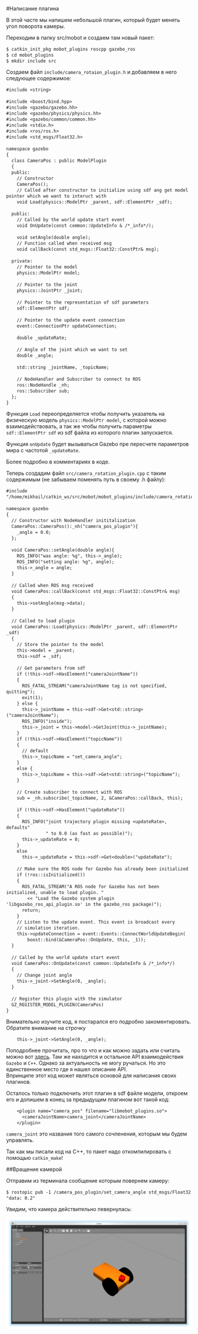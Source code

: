 #Написание плагина

В этой часте мы напишем небольшой плагин, который будет менять угол поворота камеры.

Переходим в папку src/mobot и создаем там новый пакет:
~~~~
$ catkin_init_pkg mobot_plugins roscpp gazebo_ros
$ cd mobot_plugins
$ mkdir include src
~~~~
Создаем файл `include/camera_rotaion_plugin.h` и добавляем в него следующее содержимое:
~~~~
#include <string>

#include <boost/bind.hpp>
#include <gazebo/gazebo.hh>
#include <gazebo/physics/physics.hh>
#include <gazebo/common/common.hh>
#include <stdio.h>
#include <ros/ros.h>
#include <std_msgs/Float32.h>

namespace gazebo
{
  class CameraPos : public ModelPlugin
  {
  public:
    // Constructor
    CameraPos();
    // Called after constructor to initialize using sdf ang get model pointer which we want to interuct with
    void Load(physics::ModelPtr _parent, sdf::ElementPtr _sdf);

  public:   
    // Called by the world update start event
    void OnUpdate(const common::UpdateInfo & /*_info*/);

    void setAngle(double angle);  
    // Function called when received msg
    void callBack(const std_msgs::Float32::ConstPtr& msg);

  private:
    // Pointer to the model
    physics::ModelPtr model;

    // Pointer to the joint 
    physics::JointPtr _joint;

    // Pointer to the representation of sdf parameters
    sdf::ElementPtr sdf;

    // Pointer to the update event connection
    event::ConnectionPtr updateConnection;

    double _updateRate;	
    
    // Angle of the joint which we want to set
    double _angle;

    std::string _jointName, _topicName;
   
    // NodeHandler and Subscriber to connect to ROS
    ros::NodeHandle _nh;
    ros::Subscriber sub;
  };
}
~~~~
Функция `Load` переопределяется чтобы получить указатель на физическую модель `physics::ModelPtr model`, с которой можно взаимодействовать, а так же чтобы получить параметры `sdf::ElementPtr sdf` из sdf файла из которого плагин запускается.

Функция `onUpdate` будет вызываться Gazebo пре пересчете параметров мира с частотой `_updateRate`.

Более подробно в комментариях в коде.

Теперь создадим файл `src/camera_rotation_plugin.cpp` с таким содержимым (не забываем поменять путь в своему .h файлу):
~~~~
#include "/home/mikhail/catkin_ws/src/mobot/mobot_plugins/include/camera_rotation_plugin.h"

namespace gazebo
{
  // Constructor with NodeHandler inititalization 
  CameraPos::CameraPos():_nh("camera_pos_plugin"){
  	_angle = 0.0;
  };

  void CameraPos::setAngle(double angle){
    ROS_INFO("was angle: %g", this->_angle);
    ROS_INFO("setting angle: %g", angle);
    this->_angle = angle;
  }

  // Called when ROS msg received
  void CameraPos::callBack(const std_msgs::Float32::ConstPtr& msg)
  {    
    this->setAngle(msg->data);
  }

  // Called to load plugin
  void CameraPos::Load(physics::ModelPtr _parent, sdf::ElementPtr _sdf)
  {
    // Store the pointer to the model
    this->model = _parent;
    this->sdf = _sdf;

    // Get parameters from sdf
    if (!this->sdf->HasElement("cameraJointName"))
    {
      ROS_FATAL_STREAM("cameraJointName tag is not specified, quitting");
      exit(1);
    } else {
      this->_jointName = this->sdf->Get<std::string>("cameraJointName");
      ROS_INFO("inside");
      this->_joint = this->model->GetJoint(this->_jointName);
    }
    if (!this->sdf->HasElement("topicName"))
    {
      // default
      this->_topicName = "set_camera_angle";
    }
    else {
      this->_topicName = this->sdf->Get<std::string>("topicName");
    }

    // Create subscriber to connect with ROS
    sub = _nh.subscribe(_topicName, 2, &CameraPos::callBack, this);
    
    if (!this->sdf->HasElement("updateRate"))
    {
      ROS_INFO("joint trajectory plugin missing <updateRate>, defaults"
               " to 0.0 (as fast as possible)");
      this->_updateRate = 0;
    }
    else
      this->_updateRate = this->sdf->Get<double>("updateRate");

    // Make sure the ROS node for Gazebo has already been initialized
    if (!ros::isInitialized())
    {
      ROS_FATAL_STREAM("A ROS node for Gazebo has not been initialized, unable to load plugin. "
        << "Load the Gazebo system plugin 'libgazebo_ros_api_plugin.so' in the gazebo_ros package)");
      return;
    }
    // Listen to the update event. This event is broadcast every
    // simulation iteration.
    this->updateConnection = event::Events::ConnectWorldUpdateBegin(
        boost::bind(&CameraPos::OnUpdate, this, _1));
  }

  // Called by the world update start event
  void CameraPos::OnUpdate(const common::UpdateInfo & /*_info*/)
  {
    // Change joint angle
    this->_joint->SetAngle(0, _angle);
  }

  // Register this plugin with the simulator
  GZ_REGISTER_MODEL_PLUGIN(CameraPos)
}
~~~~
Внимательно изучите код, я постарался его подробно закоментировать.
Обратите внимание на строчку
~~~~
	this->_joint->SetAngle(0, _angle);
~~~~
Поподробнее прочитать, про то что и как можно задать или считать можно вот [здесь](https://osrf-distributions.s3.amazonaws.com/gazebo/api/dev/classgazebo_1_1physics_1_1Joint.html).
Там же находится и остальное API взаимодействия `Gazebo` и `C++`. Однако за актуальность не могу ручаться. Но это единственное место где я нашел описание API.  
Впринципе этот код может являться основой для написания своих плагинов.

Осталось только подключить этот плагин в sdf файле модели, откроем его и допишем в конец за предыдущим плагином вот такой код:
~~~~
    <plugin name="camera_pos" filename="libmobot_plugins.so">
      <cameraJointName>camera_joint</cameraJointName>
    </plugin>
~~~~
`camera_joint` это названия того самого сочленения, которым мы будем управлять.

Так как мы писали код на C++, то пакет надо откомпилировать с помощью `catkin_make`!

##Вращение камерой

Отправим из терминала сообщение которым повернем камеру:
~~~~
$ rostopic pub -1 /camera_pos_plugin/set_camera_angle std_msgs/Float32 "data: 0.2"
~~~~
Увидим, что камера действительно певернулась: 

![Mobot_camera](/figs/model_camera_rotated.png)

